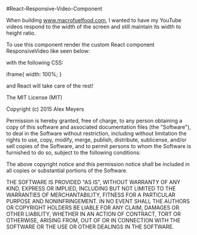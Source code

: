 #React-Responsive-Video-Component

When building www.macrofuelfood.com, I wanted to have my YouTube videos respond to the width of the screen and still maintain its width to height ratio.

To use this component render the custom React component ResponsiveVideo like seen below:

<ResponsiveVideo source="https://your-video-url" width="your-video-width" height="your-video-height" />

with the following CSS:

iframe{
	width: 100%;
}

and React will take care of the rest!


The MIT License (MIT)

Copyright (c) 2015 Alex Meyers

Permission is hereby granted, free of charge, to any person obtaining a copy of this software and associated documentation files (the "Software"), to deal in the Software without restriction, including without limitation the rights to use, copy, modify, merge, publish, distribute, sublicense, and/or sell
copies of the Software, and to permit persons to whom the Software is
furnished to do so, subject to the following conditions:

The above copyright notice and this permission notice shall be included in
all copies or substantial portions of the Software.

THE SOFTWARE IS PROVIDED "AS IS", WITHOUT WARRANTY OF ANY KIND, EXPRESS OR
IMPLIED, INCLUDING BUT NOT LIMITED TO THE WARRANTIES OF MERCHANTABILITY,
FITNESS FOR A PARTICULAR PURPOSE AND NONINFRINGEMENT. IN NO EVENT SHALL THE AUTHORS OR COPYRIGHT HOLDERS BE LIABLE FOR ANY CLAIM, DAMAGES OR OTHER
LIABILITY, WHETHER IN AN ACTION OF CONTRACT, TORT OR OTHERWISE, ARISING FROM, OUT OF OR IN CONNECTION WITH THE SOFTWARE OR THE USE OR OTHER DEALINGS IN
THE SOFTWARE.